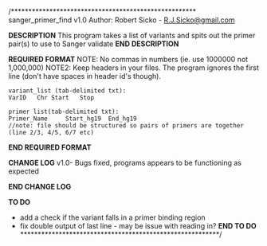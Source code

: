 /*****************************************************
sanger_primer_find v1.0
Author: Robert Sicko - R.J.Sicko@gmail.com

****DESCRIPTION****
This program takes a list of variants and spits out the primer pair(s) to use to Sanger validate
****END DESCRIPTION****

****REQUIRED FORMAT****
	NOTE: No commas in numbers (ie. use 1000000 not 1,000,000)
	NOTE2: Keep headers in your files. The program ignores the first line (don't have spaces in header id's though).
	
	variant_list (tab-delimited txt):
	VarID	Chr	Start	Stop
	
	primer list(tab-delimited txt):
	Primer_Name		Start_hg19	End_hg19
	//note: file should be structured so pairs of primers are together (line 2/3, 4/5, 6/7 etc)
****END REQUIRED FORMAT****

****CHANGE LOG****
v1.0- Bugs fixed, programs appears to be functioning as expected

****END CHANGE LOG****

****TO DO****
- add a check if the variant falls in a primer binding region
- fix double output of last line - may be issue with reading in?
****END TO DO****
*********************************************************/
